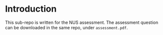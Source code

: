 # Introduction
This sub-repo is written for the NUS assessment. The assessment question can be downloaded in the same repo, under `assessment.pdf`.